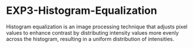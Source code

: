 # EXP3-Histogram-Equalization
Histogram equalization is an image processing technique that adjusts pixel values to enhance contrast by distributing intensity values more evenly across the histogram, resulting in a uniform distribution of intensities.
